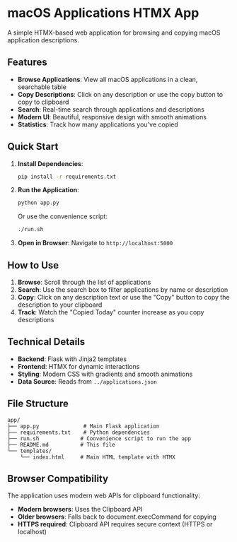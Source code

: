 # macOS Applications HTMX App

A simple HTMX-based web application for browsing and copying macOS application descriptions.

## Features

- **Browse Applications**: View all macOS applications in a clean, searchable table
- **Copy Descriptions**: Click on any description or use the copy button to copy to clipboard
- **Search**: Real-time search through applications and descriptions
- **Modern UI**: Beautiful, responsive design with smooth animations
- **Statistics**: Track how many applications you've copied

## Quick Start

1. **Install Dependencies**:
   ```bash
   pip install -r requirements.txt
   ```

2. **Run the Application**:
   ```bash
   python app.py
   ```
   
   Or use the convenience script:
   ```bash
   ./run.sh
   ```

3. **Open in Browser**:
   Navigate to `http://localhost:5000`

## How to Use

1. **Browse**: Scroll through the list of applications
2. **Search**: Use the search box to filter applications by name or description
3. **Copy**: Click on any description text or use the "Copy" button to copy the description to your clipboard
4. **Track**: Watch the "Copied Today" counter increase as you copy descriptions

## Technical Details

- **Backend**: Flask with Jinja2 templates
- **Frontend**: HTMX for dynamic interactions
- **Styling**: Modern CSS with gradients and smooth animations
- **Data Source**: Reads from `../applications.json`

## File Structure

```
app/
├── app.py              # Main Flask application
├── requirements.txt    # Python dependencies
├── run.sh             # Convenience script to run the app
├── README.md          # This file
└── templates/
    └── index.html     # Main HTML template with HTMX
```

## Browser Compatibility

The application uses modern web APIs for clipboard functionality:
- **Modern browsers**: Uses the Clipboard API
- **Older browsers**: Falls back to document.execCommand for copying
- **HTTPS required**: Clipboard API requires secure context (HTTPS or localhost) 